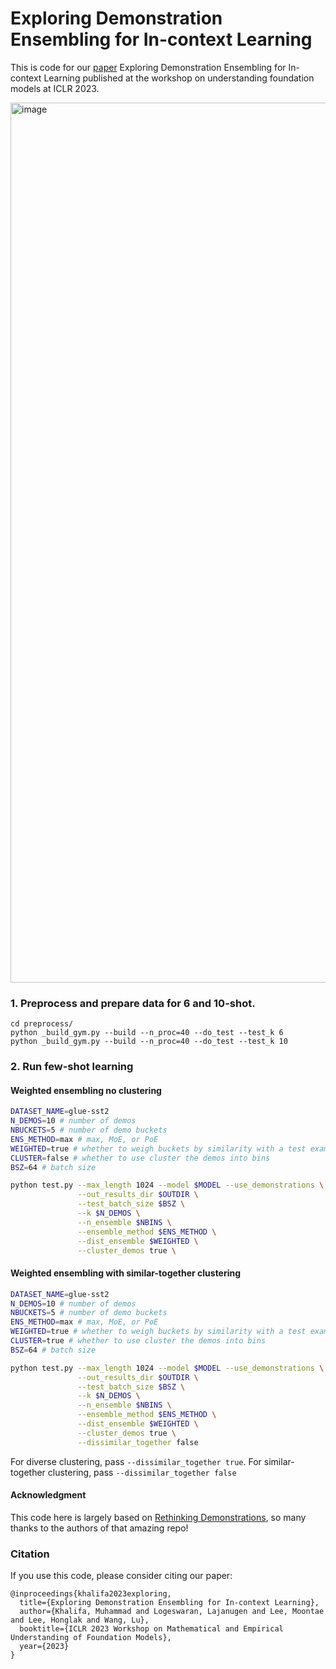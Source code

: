 # Exploring Demonstration Ensembling for In-context Learning

This is code for our [paper](https://arxiv.org/abs/2308.08780) Exploring Demonstration Ensembling for In-context Learning
published at the workshop on understanding foundation models at ICLR 2023. 

<img width="1408" alt="image" src="https://github.com/mukhal/icl-ensembling/assets/5109053/1c0ea10b-66d5-4a3b-9f85-f0416f242bfc">



### 1. Preprocess and prepare data for 6 and 10-shot. 
```
cd preprocess/
python _build_gym.py --build --n_proc=40 --do_test --test_k 6
python _build_gym.py --build --n_proc=40 --do_test --test_k 10
```
### 2. Run few-shot learning 

#### Weighted ensembling no clustering 
```bash
DATASET_NAME=glue-sst2 
N_DEMOS=10 # number of demos
NBUCKETS=5 # number of demo buckets
ENS_METHOD=max # max, MoE, or PoE
WEIGHTED=true # whether to weigh buckets by similarity with a test example 
CLUSTER=false # whether to use cluster the demos into bins
BSZ=64 # batch size 

python test.py --max_length 1024 --model $MODEL --use_demonstrations \
               --out_results_dir $OUTDIR \
               --test_batch_size $BSZ \
               --k $N_DEMOS \
               --n_ensemble $NBINS \
               --ensemble_method $ENS_METHOD \
               --dist_ensemble $WEIGHTED \
               --cluster_demos true \
```

#### Weighted ensembling with similar-together clustering 
```bash
DATASET_NAME=glue-sst2 
N_DEMOS=10 # number of demos
NBUCKETS=5 # number of demo buckets
ENS_METHOD=max # max, MoE, or PoE
WEIGHTED=true # whether to weigh buckets by similarity with a test example 
CLUSTER=true # whether to use cluster the demos into bins
BSZ=64 # batch size 

python test.py --max_length 1024 --model $MODEL --use_demonstrations \
               --out_results_dir $OUTDIR \
               --test_batch_size $BSZ \
               --k $N_DEMOS \
               --n_ensemble $NBINS \
               --ensemble_method $ENS_METHOD \
               --dist_ensemble $WEIGHTED \
               --cluster_demos true \
               --dissimilar_together false
```
For diverse clustering, pass `--dissimilar_together true`. For similar-together clustering, pass `--dissimilar_together false` 

#### Acknowledgment
This code here is largely based on [Rethinking Demonstrations](https://github.com/Alrope123/rethinking-demonstrations), so many thanks to the authors of that amazing repo! 



### Citation
If you use this code, please consider citing our paper:
```
@inproceedings{khalifa2023exploring,
  title={Exploring Demonstration Ensembling for In-context Learning},
  author={Khalifa, Muhammad and Logeswaran, Lajanugen and Lee, Moontae and Lee, Honglak and Wang, Lu},
  booktitle={ICLR 2023 Workshop on Mathematical and Empirical Understanding of Foundation Models},
  year={2023}
}
```
